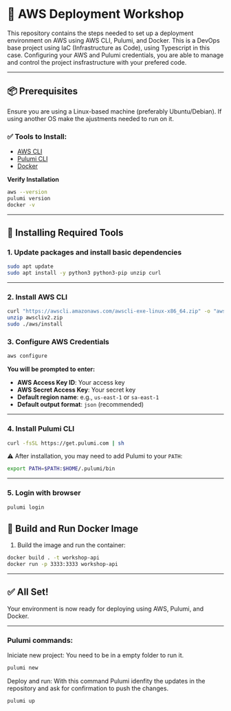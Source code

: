 # 🚀 AWS Deployment Workshop

This repository contains the steps needed to set up a deployment environment on AWS using AWS CLI, Pulumi, and Docker.
This is a DevOps base project using IaC (Infrastructure as Code), using Typescript in this case.
Configuring your AWS and Pulumi credentials, you are able to manage and control the project insfrastructure with your prefered code.

---

## 📦 Prerequisites
Ensure you are using a Linux-based machine (preferably Ubuntu/Debian).
If using another OS make the ajustments needed to run on it.

### ✅ Tools to Install:

- [AWS CLI](https://docs.aws.amazon.com/cli/latest/userguide/install-cliv2-linux.html)
- [Pulumi CLI](https://www.pulumi.com/docs/get-started/install/)
- [Docker](https://docs.docker.com/engine/install/)

**Verify Installation**

```sh
aws --version
pulumi version
docker -v
```

---

## 🔧 Installing Required Tools

### 1. Update packages and install basic dependencies

```sh
sudo apt update
sudo apt install -y python3 python3-pip unzip curl
```

---

### 2. Install AWS CLI

```sh
curl "https://awscli.amazonaws.com/awscli-exe-linux-x86_64.zip" -o "awscliv2.zip"
unzip awscliv2.zip
sudo ./aws/install
```

### 3. Configure AWS Credentials

```sh
aws configure
```

**You will be prompted to enter:**

- **AWS Access Key ID**: Your access key
- **AWS Secret Access Key**: Your secret key
- **Default region name**: e.g., `us-east-1` or `sa-east-1`
- **Default output format**: `json` (recommended)

---

### 4. Install Pulumi CLI

```sh
curl -fsSL https://get.pulumi.com | sh
```

⚠️ After installation, you may need to add Pulumi to your `PATH`:

```sh
export PATH=$PATH:$HOME/.pulumi/bin
```

---

### 5. Login with browser

```sh
pulumi login
```

## 🐳 Build and Run Docker Image

1. Build the image and run the container:

```sh
docker build . -t workshop-api
docker run -p 3333:3333 workshop-api
```

---

## ✅ All Set!

Your environment is now ready for deploying using AWS, Pulumi, and Docker.

---

### Pulumi commands:
Iniciate new project:
You need to be in a empty folder to run it.

```sh
pulumi new
```

Deploy and run:
With this command Pulumi idenfity the updates in the repository and ask for confirmation to push the changes.

```sh
pulumi up
```
